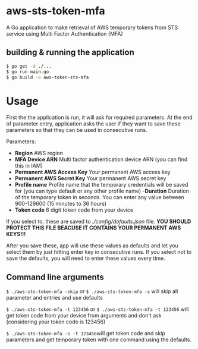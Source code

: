 # aws-sts-token-mfa
A Go application to make retrieval of AWS temporary tokens from STS service using Multi Factor Authentication (MFA)


## building & running the application
``` sh
$ go get -d ./...
$ go run main.go
$ go build -o aws-token-sts-mfa
```

# Usage
First the the application is run, it will ask for required parameters. At the end of parameter entry, application asks the user if they want to save these parameters so that they can be used in consecutive runs.

Parameters:
- **Region**		AWS region
- **MFA Device ARN**		Multi factor authentication device ARN (you can find this in IAM)
- **Permanent AWS Access Key**		Your permanent AWS access key
- **Permanent AWS Secret Key**		Your permanent AWS secret key
- **Profile name**		Profile name that the temporary credentials will be saved for (you can type default or any other profile name)
-**Duration**		Duration of the temporary token in seconds. You can enter any value between 900-129600 (15 minutes to 36 hours)
- **Token code**		6 digit token code from your device

If you select to, these are saved to *./config/defaults.json* file. **YOU SHOULD PROTECT THIS FILE BEACUSE IT CONTAINS YOUR PERMANENT AWS KEYS!!!**

After you save these, app will use these values as defaults and let you select them by just hitting enter key in consecutive runs. If you select not to save the defaults, you will need to enter these values every time.

## Command line arguments
`$ ./aws-sts-token-mfa -skip` or `$ ./aws-sts-token-mfa -s`  will skip all parameter and entries and use defaults

`$ ./aws-sts-token-mfa -t 123456` or `$ ./aws-sts-token-mfa -t 123456` will get token code from your device from arguments and don't ask (considering your token code is 123456)

`$ ./aws-sts-token-mfa -s -t 123456`will get token code and skip parameters and get temporary token with one command using the defaults.

